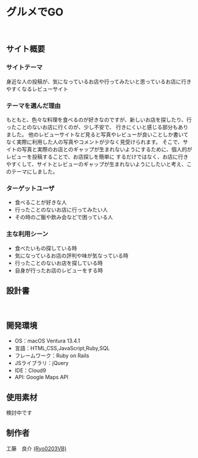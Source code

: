 # グルメでGO
​
## サイト概要
### サイトテーマ
身近な人の投稿が、気になっているお店や行ってみたいと思っているお店に行きやすくなるレビューサイト
​
### テーマを選んだ理由
もともと、色々な料理を食べるのが好きなのですが、新しいお店を探したり、行ったことのないお店に行くのが、少し不安で、
行きにくいと感じる部分もありました。
他のレビューサイトなど見ると写真やレビューが良いことしか書いてなく実際に利用した人の写真やコメントが少なく見受けられます。
そこで、サイトの写真と実際のお店とのギャップが生まれないようにするために、個人的がレビューを投稿することで、お店探しを簡単に
するだけではなく、お店に行きやすくして、サイトとレビューのギャップが生まれないようにしたいと考え、このテーマにしました。

### ターゲットユーザ

- 食べることが好きな人
- 行ったことのないお店に行ってみたい人
- その時のご飯や飲み会などで困っている人
​
### 主な利用シーン

- 食べたいもの探している時
- 気になっているお店の評判や味が気なっている時
- 行ったことのないお店を探している時
- 自身が行ったお店のレビューをする時

## 設計書
<!--テーマを設定・提出する時点では不要です-->
​
## 開発環境

- OS：macOS Ventura 13.4.1
- 言語：HTML,CSS,JavaScript,Ruby,SQL
- フレームワーク：Ruby on Rails
- JSライブラリ：jQuery
- IDE：Cloud9
- API: Google Maps API

## 使用素材
検討中です

## 制作者
工藤　良介 [(Ryo0203VB)](https://github.com/Ryo0203VB)